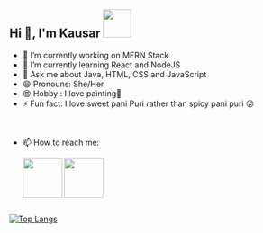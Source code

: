 ## Hi 👋, I'm Kausar <img src="https://media4.giphy.com/media/PgnpGT8tJsWfNabS8d/giphy.gif" width="50"> 


- 🔭 I’m currently working on MERN Stack
- 🌱 I’m currently learning React and NodeJS
- 💬 Ask me about Java, HTML, CSS and JavaScript
- 😄 Pronouns: She/Her
- :heart_eyes: Hobby : I love painting:art:
- ⚡ Fun fact: I love sweet pani Puri rather than spicy pani puri :stuck_out_tongue_winking_eye:

<br>

- 📫 How to reach me: 

  
   <a href="https://twitter.com/Kausarsayyed20">
  <img align="left" width=70px src="https://img.icons8.com/clouds/100/000000/twitter.png"/>
</a>

<a href="https://www.linkedin.com/in/kausar-sayyed07/">
  <img align="left" width=70px src="https://img.icons8.com/clouds/100/000000/linkedin.png"/>
</a></br>
<br>
<br>
<br>
<br>

[![Top Langs](https://github-readme-stats.vercel.app/api/top-langs/?username=kausarsayyed20&layout=compact)](https://github.com/kausarsayyed20/github-readme-stats)

